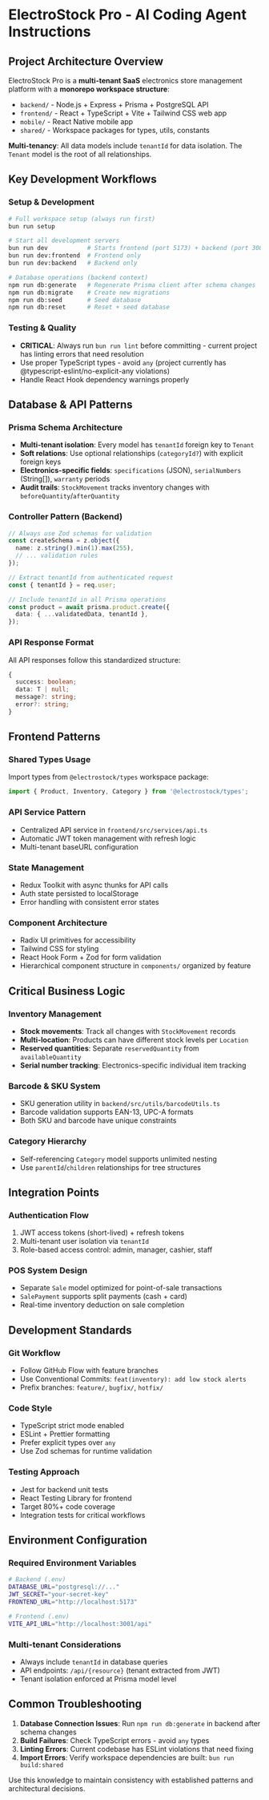 # ElectroStock Pro - AI Coding Agent Instructions

## Project Architecture Overview

ElectroStock Pro is a **multi-tenant SaaS** electronics store management platform with a **monorepo workspace structure**:

- `backend/` - Node.js + Express + Prisma + PostgreSQL API
- `frontend/` - React + TypeScript + Vite + Tailwind CSS web app
- `mobile/` - React Native mobile app
- `shared/` - Workspace packages for types, utils, constants

**Multi-tenancy**: All data models include `tenantId` for data isolation. The `Tenant` model is the root of all relationships.

## Key Development Workflows

### Setup & Development

```bash
# Full workspace setup (always run first)
bun run setup

# Start all development servers
bun run dev           # Starts frontend (port 5173) + backend (port 3001)
bun run dev:frontend  # Frontend only
bun run dev:backend   # Backend only

# Database operations (backend context)
npm run db:generate   # Regenerate Prisma client after schema changes
npm run db:migrate    # Create new migrations
npm run db:seed       # Seed database
npm run db:reset      # Reset + seed database
```

### Testing & Quality

- **CRITICAL**: Always run `bun run lint` before committing - current project has linting errors that need resolution
- Use proper TypeScript types - avoid `any` (project currently has @typescript-eslint/no-explicit-any violations)
- Handle React Hook dependency warnings properly

## Database & API Patterns

### Prisma Schema Architecture

- **Multi-tenant isolation**: Every model has `tenantId` foreign key to `Tenant`
- **Soft relations**: Use optional relationships (`categoryId?`) with explicit foreign keys
- **Electronics-specific fields**: `specifications` (JSON), `serialNumbers` (String[]), `warranty` periods
- **Audit trails**: `StockMovement` tracks inventory changes with `beforeQuantity`/`afterQuantity`

### Controller Pattern (Backend)

```typescript
// Always use Zod schemas for validation
const createSchema = z.object({
  name: z.string().min(1).max(255),
  // ... validation rules
});

// Extract tenantId from authenticated request
const { tenantId } = req.user;

// Include tenantId in all Prisma operations
const product = await prisma.product.create({
  data: { ...validatedData, tenantId },
});
```

### API Response Format

All API responses follow this standardized structure:

```typescript
{
  success: boolean;
  data: T | null;
  message?: string;
  error?: string;
}
```

## Frontend Patterns

### Shared Types Usage

Import types from `@electrostock/types` workspace package:

```typescript
import { Product, Inventory, Category } from '@electrostock/types';
```

### API Service Pattern

- Centralized API service in `frontend/src/services/api.ts`
- Automatic JWT token management with refresh logic
- Multi-tenant baseURL configuration

### State Management

- Redux Toolkit with async thunks for API calls
- Auth state persisted to localStorage
- Error handling with consistent error states

### Component Architecture

- Radix UI primitives for accessibility
- Tailwind CSS for styling
- React Hook Form + Zod for form validation
- Hierarchical component structure in `components/` organized by feature

## Critical Business Logic

### Inventory Management

- **Stock movements**: Track all changes with `StockMovement` records
- **Multi-location**: Products can have different stock levels per `Location`
- **Reserved quantities**: Separate `reservedQuantity` from `availableQuantity`
- **Serial number tracking**: Electronics-specific individual item tracking

### Barcode & SKU System

- SKU generation utility in `backend/src/utils/barcodeUtils.ts`
- Barcode validation supports EAN-13, UPC-A formats
- Both SKU and barcode have unique constraints

### Category Hierarchy

- Self-referencing `Category` model supports unlimited nesting
- Use `parentId`/`children` relationships for tree structures

## Integration Points

### Authentication Flow

1. JWT access tokens (short-lived) + refresh tokens
2. Multi-tenant user isolation via `tenantId`
3. Role-based access control: admin, manager, cashier, staff

### POS System Design

- Separate `Sale` model optimized for point-of-sale transactions
- `SalePayment` supports split payments (cash + card)
- Real-time inventory deduction on sale completion

## Development Standards

### Git Workflow

- Follow GitHub Flow with feature branches
- Use Conventional Commits: `feat(inventory): add low stock alerts`
- Prefix branches: `feature/`, `bugfix/`, `hotfix/`

### Code Style

- TypeScript strict mode enabled
- ESLint + Prettier formatting
- Prefer explicit types over `any`
- Use Zod schemas for runtime validation

### Testing Approach

- Jest for backend unit tests
- React Testing Library for frontend
- Target 80%+ code coverage
- Integration tests for critical workflows

## Environment Configuration

### Required Environment Variables

```bash
# Backend (.env)
DATABASE_URL="postgresql://..."
JWT_SECRET="your-secret-key"
FRONTEND_URL="http://localhost:5173"

# Frontend (.env)
VITE_API_URL="http://localhost:3001/api"
```

### Multi-tenant Considerations

- Always include `tenantId` in database queries
- API endpoints: `/api/{resource}` (tenant extracted from JWT)
- Tenant isolation enforced at Prisma model level

## Common Troubleshooting

1. **Database Connection Issues**: Run `npm run db:generate` in backend after schema changes
2. **Build Failures**: Check TypeScript errors - avoid `any` types
3. **Linting Errors**: Current codebase has ESLint violations that need fixing
4. **Import Errors**: Verify workspace dependencies are built: `bun run build:shared`

Use this knowledge to maintain consistency with established patterns and architectural decisions.
